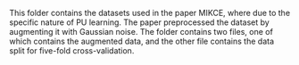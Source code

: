 This folder contains the datasets used in the paper MIKCE, where due to the specific nature of PU learning. The paper preprocessed the dataset by augmenting it with Gaussian noise. The folder contains two files, one of which contains the augmented data, and the other file contains the data split for five-fold cross-validation.
